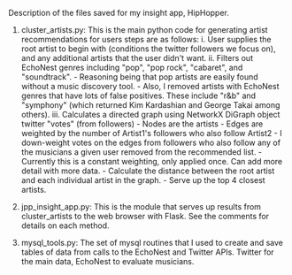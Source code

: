 Description of the files saved for my insight app, HipHopper.

1. cluster_artists.py:
   This is the main python code for generating artist recommendations for users steps are as follows:
   i. User supplies the root artist to begin with (conditions the twitter followers we focus on), and any additional artists that the user didn't want.
   ii. Filters out EchoNest genres including "pop", "pop rock", "cabaret", and "soundtrack".
       - Reasoning being that pop artists are easily found without a music discovery tool.
       - Also, I removed artists with EchoNest genres that have lots of false positives. These include
         "r&b" and "symphony" (which returned Kim Kardashian and George Takai among others).
   iii. Calculates a directed graph using NetworkX DiGraph object twitter "votes" (from followers)
       - Nodes are the artists
       - Edges are weighted by the number of Artist1's followers who also follow Artist2
       - I down-weight votes on the edges from followers who also follow any of the
         musicians a given user removed from the recommended list.
         - Currently this is a constant weighting, only applied once. Can add more detail with more data.
       - Calculate the distance between the root artist and each individual artist in the graph.
       - Serve up the top 4 closest artists.


2. jpp_insight_app.py: This is the module that serves up results from cluster_artists to the web browser with Flask. See the comments for details on each method.

3. mysql_tools.py: The set of mysql routines that I used to create and save tables of data from calls to the EchoNest and Twitter APIs. Twitter for the main data, EchoNest to evaluate musicians.

